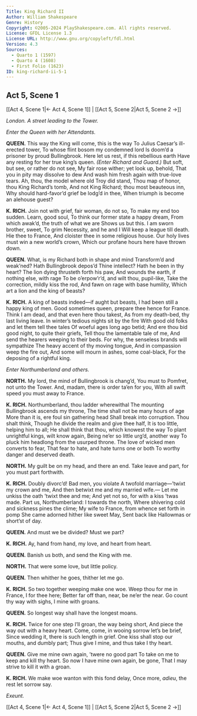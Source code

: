 ```yaml
---
Title: King Richard II
Author: William Shakespeare
Genre: History
Copyright: ©2005-2024 PlayShakespeare.com. All rights reserved.
License: GFDL License 1.3
License URL: http://www.gnu.org/copyleft/fdl.html
Version: 4.3
Sources:
  - Quarto 1 (1597)
  - Quarto 4 (1608)
  - First Folio (1623)
ID: king-richard-ii-5-1
---
```


## Act 5, Scene 1
[[Act 4, Scene 1|← Act 4, Scene 1]] | [[Act 5, Scene 2|Act 5, Scene 2 →]]

*London. A street leading to the Tower.*

*Enter the Queen with her Attendants.*

**QUEEN.**
This way the King will come, this is the way
To Julius Caesar’s ill-erected tower,
To whose flint bosom my condemned lord
Is doom’d a prisoner by proud Bullingbrook.
Here let us rest, if this rebellious earth
Have any resting for her true king’s queen.
*(Enter Richard and Guard.)*
But soft, but see, or rather do not see,
My fair rose wither; yet look up, behold,
That you in pity may dissolve to dew
And wash him fresh again with true-love tears.
Ah, thou, the model where old Troy did stand,
Thou map of honor, thou King Richard’s tomb,
And not King Richard; thou most beauteous inn,
Why should hard-favor’d grief be lodg’d in thee,
When triumph is become an alehouse guest?

**K. RICH.**
Join not with grief, fair woman, do not so,
To make my end too sudden. Learn, good soul,
To think our former state a happy dream,
From which awak’d, the truth of what we are
Shows us but this. I am sworn brother, sweet,
To grim Necessity, and he and I
Will keep a league till death. Hie thee to France,
And cloister thee in some religious house.
Our holy lives must win a new world’s crown,
Which our profane hours here have thrown down.

**QUEEN.**
What, is my Richard both in shape and mind
Transform’d and weak’ned? Hath Bullingbrook depos’d
Thine intellect? Hath he been in thy heart?
The lion dying thrusteth forth his paw,
And wounds the earth, if nothing else, with rage
To be o’erpow’r’d, and wilt thou, pupil-like,
Take the correction, mildly kiss the rod,
And fawn on rage with base humility,
Which art a lion and the king of beasts?

**K. RICH.**
A king of beasts indeed—if aught but beasts,
I had been still a happy king of men.
Good sometimes queen, prepare thee hence for France.
Think I am dead, and that even here thou takest,
As from my death-bed, thy last living leave.
In winter’s tedious nights sit by the fire
With good old folks and let them tell thee tales
Of woeful ages long ago betid;
And ere thou bid good night, to quite their griefs,
Tell thou the lamentable tale of me,
And send the hearers weeping to their beds.
For why, the senseless brands will sympathize
The heavy accent of thy moving tongue,
And in compassion weep the fire out,
And some will mourn in ashes, some coal-black,
For the deposing of a rightful king.

*Enter Northumberland and others.*

**NORTH.**
My lord, the mind of Bullingbrook is chang’d,
You must to Pomfret, not unto the Tower.
And, madam, there is order ta’en for you,
With all swift speed you must away to France.

**K. RICH.**
Northumberland, thou ladder wherewithal
The mounting Bullingbrook ascends my throne,
The time shall not be many hours of age
More than it is, ere foul sin gathering head
Shall break into corruption. Thou shalt think,
Though he divide the realm and give thee half,
It is too little, helping him to all;
He shall think that thou, which knowest the way
To plant unrightful kings, wilt know again,
Being ne’er so little urg’d, another way
To pluck him headlong from the usurped throne.
The love of wicked men converts to fear,
That fear to hate, and hate turns one or both
To worthy danger and deserved death.

**NORTH.**
My guilt be on my head, and there an end.
Take leave and part, for you must part forthwith.

**K. RICH.**
Doubly divorc’d! Bad men, you violate
A twofold marriage—’twixt my crown and me,
And then betwixt me and my married wife.⁠—
Let me unkiss the oath ’twixt thee and me;
And yet not so, for with a kiss ’twas made.
Part us, Northumberland: I towards the north,
Where shivering cold and sickness pines the clime;
My wife to France, from whence set forth in pomp
She came adorned hither like sweet May,
Sent back like Hallowmas or short’st of day.

**QUEEN.**
And must we be divided? Must we part?

**K. RICH.**
Ay, hand from hand, my love, and heart from heart.

**QUEEN.**
Banish us both, and send the King with me.

**NORTH.**
That were some love, but little policy.

**QUEEN.**
Then whither he goes, thither let me go.

**K. RICH.**
So two together weeping make one woe.
Weep thou for me in France, I for thee here;
Better far off than, near, be ne’er the near.
Go count thy way with sighs, I mine with groans.

**QUEEN.**
So longest way shall have the longest moans.

**K. RICH.**
Twice for one step I’ll groan, the way being short,
And piece the way out with a heavy heart.
Come, come, in wooing sorrow let’s be brief,
Since wedding it, there is such length in grief.
One kiss shall stop our mouths, and dumbly part;
Thus give I mine, and thus take I thy heart.

**QUEEN.**
Give me mine own again, ’twere no good part
To take on me to keep and kill thy heart.
So now I have mine own again, be gone,
That I may strive to kill it with a groan.

**K. RICH.**
We make woe wanton with this fond delay,
Once more, *adieu*, the rest let sorrow say.

*Exeunt.*

[[Act 4, Scene 1|← Act 4, Scene 1]] | [[Act 5, Scene 2|Act 5, Scene 2 →]]